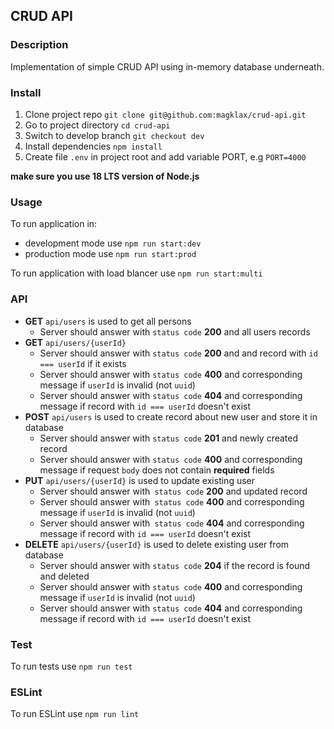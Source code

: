 ## CRUD API

### Description

Implementation of simple CRUD API using in-memory database underneath.

### Install

1. Clone project repo `git clone git@github.com:magklax/crud-api.git`
2. Go to project directory `cd crud-api`
3. Switch to develop branch `git checkout dev`
4. Install dependencies `npm install`
5. Create file `.env` in project root and add variable PORT, e.g `PORT=4000`

**make sure you use 18 LTS version of Node.js**

### Usage

To run application in:
  * development mode use `npm run start:dev`
  * production mode use `npm run start:prod`

To run application with load blancer use `npm run start:multi`

### API
- **GET** `api/users` is used to get all persons
    - Server should answer with `status code` **200** and all users records
- **GET** `api/users/{userId}` 
    - Server should answer with `status code` **200** and and record with `id === userId` if it exists
    - Server should answer with `status code` **400** and corresponding message if `userId` is invalid (not `uuid`)
    - Server should answer with `status code` **404** and corresponding message if record with `id === userId` doesn't exist
- **POST** `api/users` is used to create record about new user and store it in database
    - Server should answer with `status code` **201** and newly created record
    - Server should answer with `status code` **400** and corresponding message if request `body` does not contain **required** fields
- **PUT** `api/users/{userId}` is used to update existing user
    - Server should answer with` status code` **200** and updated record
    - Server should answer with` status code` **400** and corresponding message if `userId` is invalid (not `uuid`)
    - Server should answer with` status code` **404** and corresponding message if record with `id === userId` doesn't exist
- **DELETE** `api/users/{userId}` is used to delete existing user from database
    - Server should answer with `status code` **204** if the record is found and deleted
    - Server should answer with `status code` **400** and corresponding message if `userId` is invalid (not `uuid`)
    - Server should answer with `status code` **404** and corresponding message if record with `id === userId` doesn't exist

### Test

To run tests use `npm run test`

### ESLint

To run ESLint use `npm run lint`
